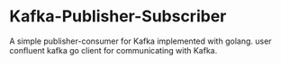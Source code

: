 # Kafka-Publisher-Subscriber
A simple publisher-consumer for Kafka implemented with golang. user confluent kafka go client for communicating with Kafka.
